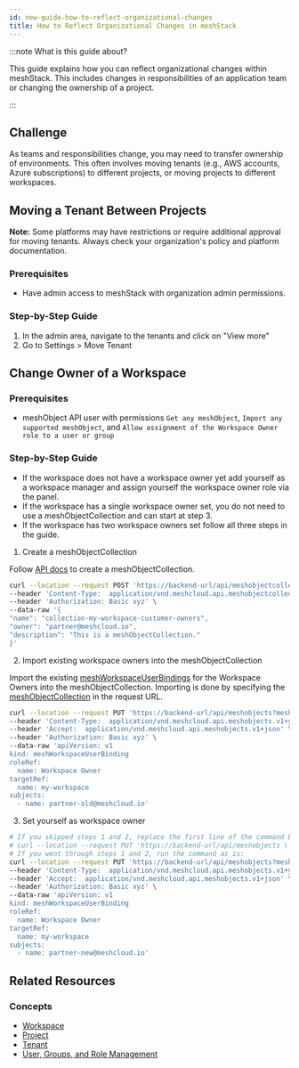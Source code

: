 ```yaml
---
id: new-guide-how-to-reflect-organizational-changes
title: How to Reflect Organizational Changes in meshStack
---
```


:::note What is this guide about?

This guide explains how you can reflect organizational changes within meshStack. This includes changes in responsibilities of an application team or changing the ownership of a project. 

:::

## Challenge

As teams and responsibilities change, you may need to transfer ownership of environments. This often involves moving tenants (e.g., AWS accounts, Azure subscriptions) to different projects, or moving projects to different workspaces.

## Moving a Tenant Between Projects

**Note:** Some platforms may have restrictions or require additional approval for moving tenants. Always check your organization's policy and platform documentation.

### Prerequisites

- Have admin access to meshStack with organization admin permissions.

### Step-by-Step Guide

1. In the admin area, navigate to the tenants and click on "View more"
2. Go to Settings > Move Tenant

## Change Owner of a Workspace

### Prerequisites

- meshObject API user with permissions `Get any meshObject`, `Import any supported meshObject`, and `Allow assignment of the Workspace Owner role to a user or group`

### Step-by-Step Guide

- If the workspace does not have a workspace owner yet add yourself as a workspace manager and assign yourself the workspace owner role via the panel.
- If the workspace has a single workspace owner set, you do not need to use a meshObjectCollection and can start at step 3.
- If the workspace has two workspace owners set follow all three steps in the guide.

1. Create a meshObjectCollection

Follow [API docs](pathname:///api/#mesh_object_collection_create) to create a meshObjectCollection.

```sh
curl --location --request POST 'https://backend-url/api/meshobjectcollections' \
--header 'Content-Type:  application/vnd.meshcloud.api.meshobjectcollection.v1+json;charset=UTF-8' \
--header 'Authorization: Basic xyz' \
--data-raw '{
"name": "collection-my-workspace-customer-owners",
"owner": "partner@meshcloud.io",
"description": "This is a meshObjectCollection."
}'
```

2. Import existing workspace owners into the meshObjectCollection

Import the existing [meshWorkspaceUserBindings](pathname:///api/index.html#_meshworkspaceuserbinding) for the Workspace Owners into the meshObjectCollection.
Importing is done by specifying the [meshObjectCollection](pathname:///api/index.html#mesh_object_declarative_import) in the request URL.

```sh
curl --location --request PUT 'https://backend-url/api/meshobjects?meshObjectCollection=collection-my-workspace-customer-owners&owner=partner@meshcloud.io' \
--header 'Content-Type:  application/vnd.meshcloud.api.meshobjects.v1+yaml;charset=UTF-8' \
--header 'Accept:  application/vnd.meshcloud.api.meshobjects.v1+json' \
--header 'Authorization: Basic xyz' \
--data-raw 'apiVersion: v1
kind: meshWorkspaceUserBinding
roleRef:
  name: Workspace Owner
targetRef:
  name: my-workspace
subjects:
  - name: partner-old@meshcloud.io'
```

3. Set yourself as workspace owner

```sh
# If you skipped steps 1 and 2, replace the first line of the command below with:
# curl --location --request PUT 'https://backend-url/api/meshobjects \
# If you went through steps 1 and 2, run the command as is:
curl --location --request PUT 'https://backend-url/api/meshobjects?meshObjectCollection=collection-my-workspace-customer-owners&owner=partner@meshcloud.io' \
--header 'Content-Type:  application/vnd.meshcloud.api.meshobjects.v1+yaml;charset=UTF-8' \
--header 'Accept:  application/vnd.meshcloud.api.meshobjects.v1+json' \
--header 'Authorization: Basic xyz' \
--data-raw 'apiVersion: v1
kind: meshWorkspaceUserBinding
roleRef:
  name: Workspace Owner
targetRef:
  name: my-workspace
subjects:
  - name: partner-new@meshcloud.io'
```

## Related Resources

### Concepts
- [Workspace](/docs/new-concept-workspace)
- [Project](/docs/new-concept-project)
- [Tenant](/docs/new-concept-tenant)
- [User, Groups, and Role Management](/docs/new-concept-user-groups-and-role-management)
